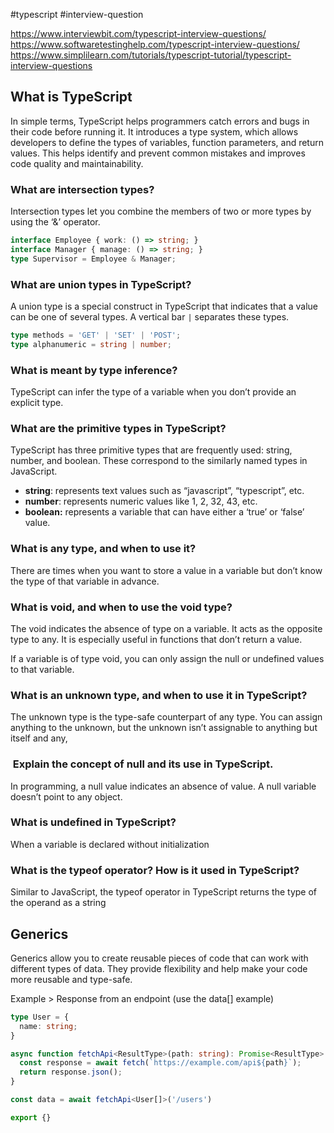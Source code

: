#typescript 
#interview-question 

https://www.interviewbit.com/typescript-interview-questions/
https://www.softwaretestinghelp.com/typescript-interview-questions/
https://www.simplilearn.com/tutorials/typescript-tutorial/typescript-interview-questions

## What is TypeScript

In simple terms, TypeScript helps programmers catch errors and bugs in their code before running it. It introduces a type system, which allows developers to define the types of variables, function parameters, and return values. This helps identify and prevent common mistakes and improves code quality and maintainability.

### What are intersection types?

Intersection types let you combine the members of two or more types by using the ‘&’ operator.

```ts
interface Employee { work: () => string; } 
interface Manager { manage: () => string; } 
type Supervisor = Employee & Manager;
```

### What are union types in TypeScript?

A union type is a special construct in TypeScript that indicates that a value can be one of several types. A vertical bar `|` separates these types.

```ts
type methods = 'GET' | 'SET' | 'POST';
type alphanumeric = string | number;
```

### What is meant by type inference?

TypeScript can infer the type of a variable when you don’t provide an explicit type.

### What are the primitive types in TypeScript?

TypeScript has three primitive types that are frequently used: string, number, and boolean. These correspond to the similarly named types in JavaScript. 

- **string**: represents text values such as “javascript”, “typescript”, etc.
- **number**: represents numeric values like 1, 2, 32, 43, etc.
- **boolean:** represents a variable that can have either a ‘true’ or ‘false’ value.

### What is any type, and when to use it?

There are times when you want to store a value in a variable but don’t know the type of that variable in advance.


### What is void, and when to use the void type?

The void indicates the absence of type on a variable. It acts as the opposite type to any. It is especially useful in functions that don’t return a value.

If a variable is of type void, you can only assign the null or undefined values to that variable.


### What is an unknown type, and when to use it in TypeScript?

The unknown type is the type-safe counterpart of any type. You can assign anything to the unknown, but the unknown isn’t assignable to anything but itself and any,


###  Explain the concept of null and its use in TypeScript.

In programming, a null value indicates an absence of value. A null variable doesn’t point to any object.


### What is undefined in TypeScript?

When a variable is declared without initialization


### What is the typeof operator? How is it used in TypeScript?

Similar to JavaScript, the typeof operator in TypeScript returns the type of the operand as a string

## Generics

Generics allow you to create reusable pieces of code that can work with different types of data. They provide flexibility and help make your code more reusable and type-safe.

Example > Response from an endpoint (use the data[] example)

```ts
type User = {
  name: string;
}

async function fetchApi<ResultType>(path: string): Promise<ResultType> {
  const response = await fetch(`https://example.com/api${path}`);
  return response.json();
}

const data = await fetchApi<User[]>('/users')

export {}
```